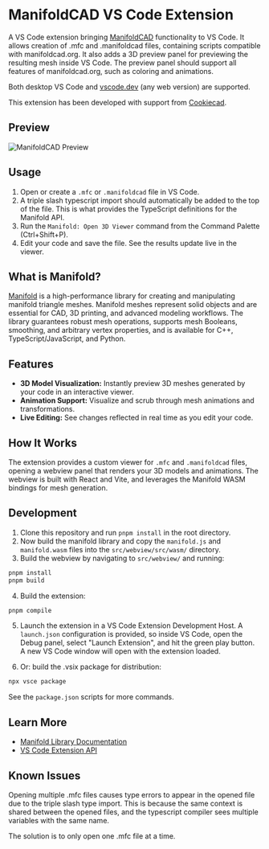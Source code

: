 # ManifoldCAD VS Code Extension

A VS Code extension bringing [ManifoldCAD](https://manifoldcad.org) functionality to VS Code. It allows creation of .mfc and .manifoldcad files, containing scripts compatible with manifoldcad.org. It also adds a 3D preview panel for previewing the resulting mesh inside VS Code. The preview panel should support all features of manifoldcad.org, such as coloring and animations.

Both desktop VS Code and [vscode.dev](https://vscode.dev) (any web version) are supported.

This extension has been developed with support from [Cookiecad](https://cookiecad.com).

## Preview

![ManifoldCAD Preview](https://github.com/cookiecad/manifold-vscode-extension/blob/master/demo.gif?raw=true)

## Usage

1. Open or create a `.mfc` or `.manifoldcad` file in VS Code.
2. A triple slash typescript import should automatically be added to the top of the file. This is what provides the TypeScript definitions for the Manifold API.
3. Run the `Manifold: Open 3D Viewer` command from the Command Palette (Ctrl+Shift+P).
4. Edit your code and save the file. See the results update live in the viewer.

## What is Manifold?

[Manifold](https://github.com/elalish/manifold) is a high-performance library for creating and manipulating manifold triangle meshes. Manifold meshes represent solid objects and are essential for CAD, 3D printing, and advanced modeling workflows. The library guarantees robust mesh operations, supports mesh Booleans, smoothing, and arbitrary vertex properties, and is available for C++, TypeScript/JavaScript, and Python.

## Features

- **3D Model Visualization:** Instantly preview 3D meshes generated by your code in an interactive viewer.
- **Animation Support:** Visualize and scrub through mesh animations and transformations.
- **Live Editing:** See changes reflected in real time as you edit your code.

## How It Works

The extension provides a custom viewer for `.mfc` and `.manifoldcad` files, opening a webview panel that renders your 3D models and animations. The webview is built with React and Vite, and leverages the Manifold WASM bindings for mesh generation.

## Development

1. Clone this repository and run `pnpm install` in the root directory.
2. Now build the manifold library and copy the `manifold.js` and `manifold.wasm` files into the `src/webview/src/wasm/` directory.
3. Build the webview by navigating to `src/webview/` and running:
  ```sh
  pnpm install
  pnpm build
  ```
4. Build the extension:
  ```sh
  pnpm compile
  ```
5. Launch the extension in a VS Code Extension Development Host.
A `launch.json` configuration is provided, so inside VS Code, open the Debug panel, select "Launch Extension", and hit the green play button.
A new VS Code window will open with the extension loaded.

6. Or: build the .vsix package for distribution:
  ```sh
  npx vsce package
  ```

See the `package.json` scripts for more commands.

## Learn More

- [Manifold Library Documentation](https://github.com/elalish/manifold)
- [VS Code Extension API](https://code.visualstudio.com/api)

## Known Issues

Opening multiple .mfc files causes type errors to appear in the opened file due to the triple slash type import.
This is because the same context is shared between the opened files, and the typescript compiler sees multiple variables with the same name.

The solution is to only open one .mfc file at a time.